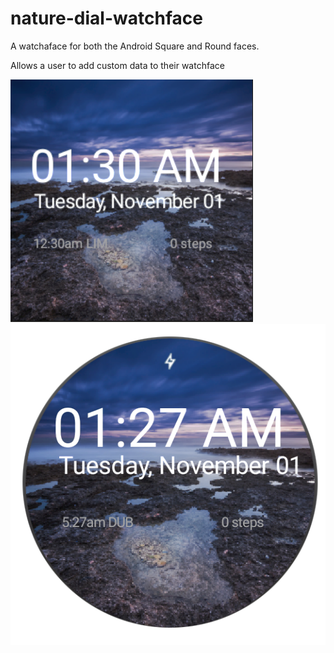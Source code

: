 # nature-dial-watchface

A watchaface for both the Android Square and Round faces.

Allows a user to add custom data to their watchface 

![](https://github.com/jrg4017/nature-dial-watchface/blob/master/wear/src/main/res/drawable-nodpi/preview_digital.png?raw=true)
![](https://github.com/jrg4017/nature-dial-watchface/blob/master/wear/src/main/res/drawable-nodpi/preview_digital_circular.png?raw=true)
